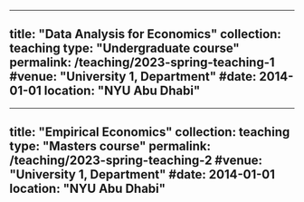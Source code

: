 
---
title: "Data Analysis for Economics"
collection: teaching
type: "Undergraduate course"
permalink: /teaching/2023-spring-teaching-1
#venue: "University 1, Department"
#date: 2014-01-01
location: "NYU Abu Dhabi"
---

---
title: "Empirical Economics"
collection: teaching
type: "Masters course"
permalink: /teaching/2023-spring-teaching-2
#venue: "University 1, Department"
#date: 2014-01-01
location: "NYU Abu Dhabi"
---



<!---
This is a description of a teaching experience. You can use markdown like any other post.

Heading 1
======

Heading 2
======

Heading 3
======
-->
